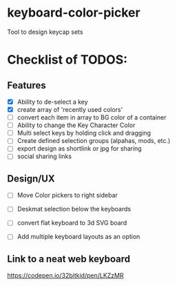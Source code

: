 # keyboard-color-picker
Tool to design keycap sets

# Checklist of TODOS:

## Features

* [x] Ability to de-select a key
* [x] create array of 'recently used colors'
* [ ] convert each item in array to BG color of a container
* [ ] Ability to change the Key Character Color
* [ ] Multi select keys by holding click and dragging
* [ ] Create defined selection groups (alpahas, mods, etc.)
* [ ] export design as shortlink or jpg for sharing
* [ ] social sharing links

## Design/UX

* [ ] Move Color pickers to right sidebar
* [ ] Deskmat selection below the keyboards
* [ ] convert flat keyboard to 3d SVG board
* [ ] Add multiple keyboard layouts as an option


## Link to a neat web keyboard
https://codepen.io/32bitkid/pen/LKZzMR